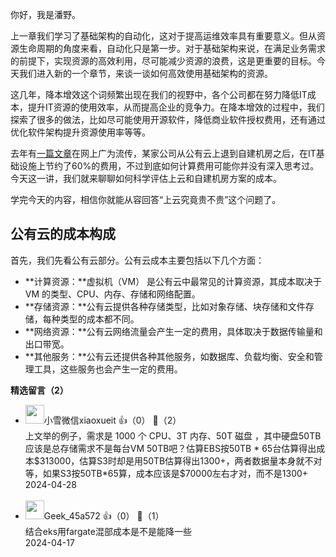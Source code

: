 你好，我是潘野。

上一章我们学习了基础架构的自动化，这对于提高运维效率具有重要意义。但从资源生命周期的角度来看，自动化只是第一步。对于基础架构来说，在满足业务需求的前提下，实现资源的高效利用，尽可能减少资源的浪费，这是更重要的目标。今天我们进入新的一个章节，来谈一谈如何高效使用基础架构的资源。

这几年，降本增效这个词频繁出现在我们的视野中，各个公司都在努力降低IT成本，提升IT资源的使用效率，从而提高企业的竞争力。在降本增效的过程中，我们探索了很多的做法，比如尽可能使用开源软件，降低商业软件授权费用，还有通过优化软件架构提升资源使用率等等。

去年有[一篇文章](https://world.hey.com/dhh/x-celebrates-60-savings-from-cloud-exit-7cc26895)在网上广为流传，某家公司从公有云上退到自建机房之后，在IT基础设施上节约了60%的费用，不过到底如何计算费用可能你并没有深入思考过。今天这一讲，我们就来聊聊如何科学评估上云和自建机房方案的成本。

学完今天的内容，相信你就能从容回答“上云究竟贵不贵”这个问题了。

## 公有云的成本构成

首先，我们先看公有云部分。公有云成本主要包括以下几个方面：

- **计算资源：**虚拟机（VM） 是公有云中最常见的计算资源，其成本取决于 VM 的类型、CPU、内存、存储和网络配置。
- **存储资源：**公有云提供各种存储类型，比如对象存储、块存储和文件存储，每种类型的成本都不同。
- **网络资源：**公有云网络流量会产生一定的费用，具体取决于数据传输量和出口带宽。
- **其他服务：**公有云还提供各种其他服务，如数据库、负载均衡、安全和管理工具，这些服务也会产生一定的费用。
<div><strong>精选留言（2）</strong></div><ul>
<li><img src="https://static001.geekbang.org/account/avatar/00/1a/cc/e1/5f82ab4d.jpg" width="30px"><span>小雪微信xiaoxueit</span> 👍（0） 💬（2）<div>上文举的例子，需求是 1000 个 CPU、3T 内存、50T 磁盘 ，其中硬盘50TB 应该是总存储需求不是每台VM 50TB吧？估算EBS按50TB * 65台估算得出成本$313000，估算S3时却是用50TB估算得出1300+，两者数据量本身就不对等，如果S3按50TB*65算，成本应该是$70000左右才对，而不是1300+</div>2024-04-28</li><br/><li><img src="" width="30px"><span>Geek_45a572</span> 👍（0） 💬（1）<div>结合eks用fargate混部成本是不是能降一些</div>2024-04-17</li><br/>
</ul>